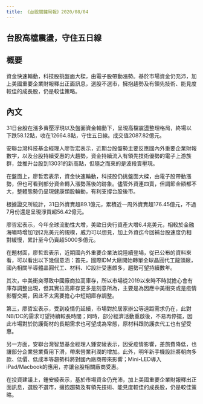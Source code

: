 ```yaml
---
title: 《台股關鍵周報》2020/08/04
---
```


台股高檔震盪，守住五日線
---

概要
---

資金快速輪動，科技股挑盤面大樑，由電子股帶動漲勢。基於市場資金仍充沛，加上美國重要企業財報釋出正面訊息，選股不選市，擁抱趨勢及有領先技術、能見度較佳的成長股，仍是較佳策略。

內文
---

31日台股在漲多賣壓浮現以及盤面資金輪動下，呈現高檔震盪整理格局，終場以下跌58.12點，收在12664.8點，守住五日線。成交值2087.82億元。

安聯台灣科技基金經理人廖哲宏表示，近期台股盤勢主要反應國內外重要企業財報數字，以及台股持續受惠的大趨勢，資金持續流入有領先技術優勢的電子上游族群，並推升台股到13031的新高點，但隨之而來的是波段賣壓現。

在盤面上，廖哲宏表示，資金快速輪動，科技股仍挑盤面大樑，由電子股帶動漲勢，但也可看到部分資金轉入漲勢落後的跡象。儘管外資連四賣，但調節金額都不大，整體態勢仍呈現健康類股輪動，有利支撐台股後市。

根據證交所統計，31日外資賣超89.1億元，累積近一周外資賣超176.45億元，不過7月份還是呈現淨買超56.42億元。

廖哲宏表示，今年全球流動性大增，美歐日央行資產大增6.4兆美元，相較於金融海嘯時增加1到2兆美元的規模，威力可以想見，加上外資迄今回補台股速度仍相對緩慢，累計至今仍賣超5000多億元。

在題材面，廖哲宏表示，近期國內外重要企業法說陸續登場，從已公布的資料來看，可以看出以下幾個意涵：首先，國際IDM大廠開始轉單全球晶圓代工龍頭廠，國內相關半導體晶圓代工、材料、IC設計受惠頗多，趨勢可望持續數年。

其次，中美衝突導致中國廠商拉高庫存，所以市場從2019以來時不時就擔心會有庫存調整出現，但其實拉高庫存更多是刻意所為，主要是為因應中美衝突或是疫情影響交期，因此不太需要擔心中短期庫存調整。

第三，廖哲宏表示，受到疫情仍延續，市場對於居家辦公等遠距需求仍在，此對NB/DC的需求可望持續較長時間；同時，部分經濟活動重啟後，不易再停擺，因此市場對於防護衛材的長期需求也可望成為常態，原材料跟防護衣代工也有望受惠。

另一方面，安聯台灣智慧基金經理人鍾安綾表示，因受疫情影響，差旅費降低，也讓部分企業營業費用下滑，帶來營業利潤的增加。此外，明年新手機設計將朝向多款、低價、低成本等趨勢料將對國內廠商帶來影響；Mini-LED導入iPad/Macbook的應用，亦讓台股相關廠商受惠。

在投資建議上，鍾安綾表示，基於市場資金仍充沛，加上美國重要企業財報釋出正面訊息，選股不選市，擁抱趨勢及有領先技術、能見度較佳的成長股，仍是較佳策略。
